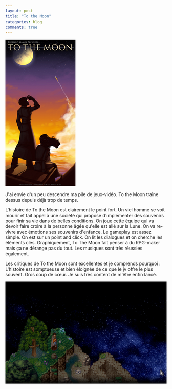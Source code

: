 ```yaml
---
layout: post
title: "To the Moon"
categories: blog
comments: true
---
```


![To the Moon](https://github.com/homeostasie/bouquins/raw/master/_pics/jv/tothemoon/tothemoon-1.png)

J'ai envie d'un peu descendre ma pile de jeux-vidéo. To the Moon traîne dessus depuis déjà trop de temps. 

L'histoire de To the Moon est clairement le point fort. Un viel homme se voit mourir et fait appel à une société qui propose d'implémenter des souvenirs pour finir sa vie dans de belles conditions. On joue cette équipe qui va devoir faire croire à la personne âgée qu'elle est allé sur la Lune. On va re-vivre avec émotions ses souvenirs d'enfance. Le gameplay est assez simple. On est sur un point and click. On lit les dialogues et on cherche les éléments clés. Graphiquement, To The Moon fait penser à du RPG-maker mais ça ne dérange pas du tout. Les musiques sont très réussies également.

Les critiques de To the Moon sont excellentes et je comprends pourquoi : L'histoire est somptueuse et bien éloignée de ce que le jv offre le plus souvent. Gros coup de cœur. Je suis très content de m'être enfin lancé. 

![To the Moon](https://github.com/homeostasie/bouquins/raw/master/_pics/jv/tothemoon/tothemoon.png)
